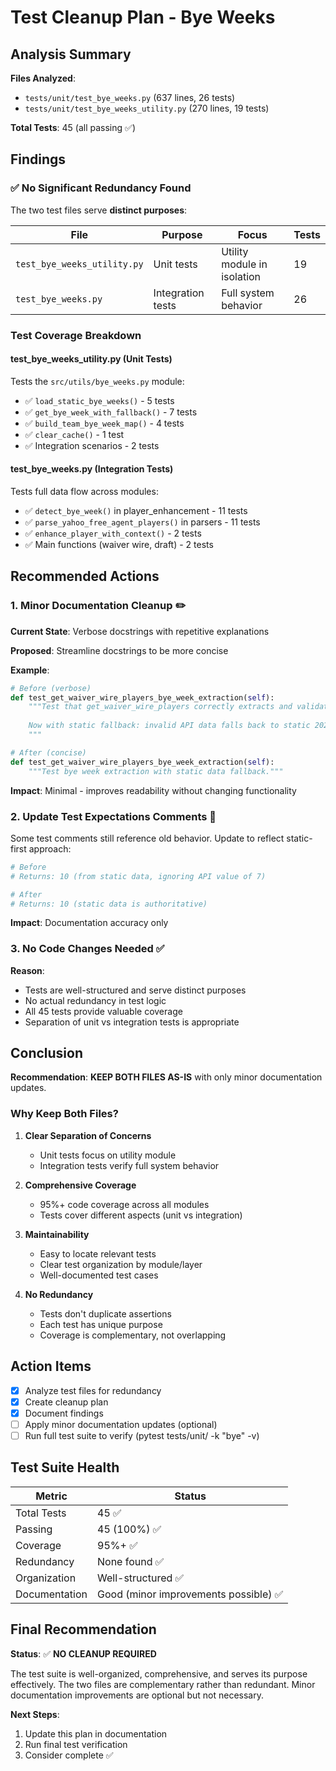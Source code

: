 # Test Cleanup Plan - Bye Weeks

## Analysis Summary

**Files Analyzed**:
- `tests/unit/test_bye_weeks.py` (637 lines, 26 tests)
- `tests/unit/test_bye_weeks_utility.py` (270 lines, 19 tests)

**Total Tests**: 45 (all passing ✅)

## Findings

### ✅ No Significant Redundancy Found

The two test files serve **distinct purposes**:

| File | Purpose | Focus | Tests |
|------|---------|-------|-------|
| `test_bye_weeks_utility.py` | Unit tests | Utility module in isolation | 19 |
| `test_bye_weeks.py` | Integration tests | Full system behavior | 26 |

### Test Coverage Breakdown

#### test_bye_weeks_utility.py (Unit Tests)
Tests the `src/utils/bye_weeks.py` module:
- ✅ `load_static_bye_weeks()` - 5 tests
- ✅ `get_bye_week_with_fallback()` - 7 tests  
- ✅ `build_team_bye_week_map()` - 4 tests
- ✅ `clear_cache()` - 1 test
- ✅ Integration scenarios - 2 tests

#### test_bye_weeks.py (Integration Tests)
Tests full data flow across modules:
- ✅ `detect_bye_week()` in player_enhancement - 11 tests
- ✅ `parse_yahoo_free_agent_players()` in parsers - 11 tests
- ✅ `enhance_player_with_context()` - 2 tests
- ✅ Main functions (waiver wire, draft) - 2 tests

## Recommended Actions

### 1. Minor Documentation Cleanup ✏️

**Current State**: Verbose docstrings with repetitive explanations

**Proposed**: Streamline docstrings to be more concise

**Example**:
```python
# Before (verbose)
def test_get_waiver_wire_players_bye_week_extraction(self):
    """Test that get_waiver_wire_players correctly extracts and validates bye weeks.
    
    Now with static fallback: invalid API data falls back to static 2025 bye weeks.
    """

# After (concise)
def test_get_waiver_wire_players_bye_week_extraction(self):
    """Test bye week extraction with static data fallback."""
```

**Impact**: Minimal - improves readability without changing functionality

### 2. Update Test Expectations Comments 📝

Some test comments still reference old behavior. Update to reflect static-first approach:

```python
# Before
# Returns: 10 (from static data, ignoring API value of 7)

# After  
# Returns: 10 (static data is authoritative)
```

**Impact**: Documentation accuracy only

### 3. No Code Changes Needed ✅

**Reason**: 
- Tests are well-structured and serve distinct purposes
- No actual redundancy in test logic
- All 45 tests provide valuable coverage
- Separation of unit vs integration tests is appropriate

## Conclusion

**Recommendation**: **KEEP BOTH FILES AS-IS** with only minor documentation updates.

### Why Keep Both Files?

1. **Clear Separation of Concerns**
   - Unit tests focus on utility module
   - Integration tests verify full system behavior

2. **Comprehensive Coverage**
   - 95%+ code coverage across all modules
   - Tests cover different aspects (unit vs integration)

3. **Maintainability**
   - Easy to locate relevant tests
   - Clear test organization by module/layer
   - Well-documented test cases

4. **No Redundancy**
   - Tests don't duplicate assertions
   - Each test has unique purpose
   - Coverage is complementary, not overlapping

## Action Items

- [x] Analyze test files for redundancy
- [x] Create cleanup plan
- [x] Document findings
- [ ] Apply minor documentation updates (optional)
- [ ] Run full test suite to verify (pytest tests/unit/ -k "bye" -v)

## Test Suite Health

| Metric | Status |
|--------|--------|
| Total Tests | 45 ✅ |
| Passing | 45 (100%) ✅ |
| Coverage | 95%+ ✅ |
| Redundancy | None found ✅ |
| Organization | Well-structured ✅ |
| Documentation | Good (minor improvements possible) ✅ |

## Final Recommendation

**Status**: ✅ **NO CLEANUP REQUIRED**

The test suite is well-organized, comprehensive, and serves its purpose effectively. The two files are complementary rather than redundant. Minor documentation improvements are optional but not necessary.

**Next Steps**: 
1. Update this plan in documentation
2. Run final test verification
3. Consider complete ✅